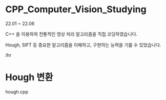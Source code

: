 # CPP_Computer_Vision_Studying

22.01 ~ 22.06

C++ 을 이용하여 전통적인 영상 처리 알고리즘을 직접 코딩하였습니다. 

Hough, SIFT 등 중요한 알고리즘을 이해하고, 구현하는 능력을 기를 수 있었습니다.

/hr

# Hough 변환
hough.cpp


